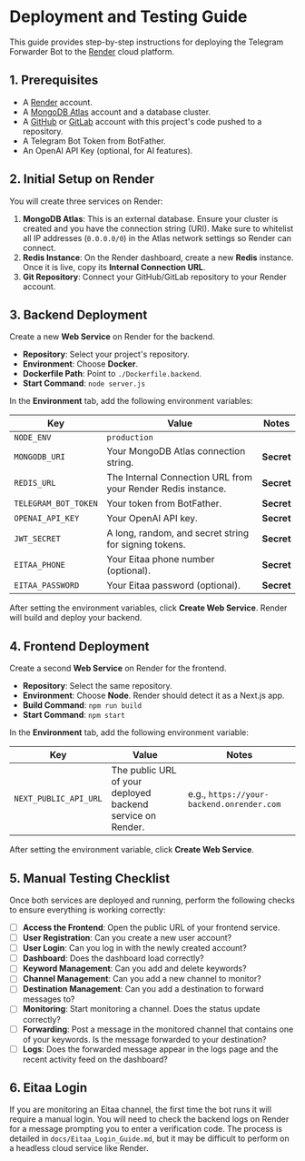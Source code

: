 # Deployment and Testing Guide

This guide provides step-by-step instructions for deploying the Telegram Forwarder Bot to the [Render](https://render.com/) cloud platform.

## 1. Prerequisites

- A [Render](https://render.com/) account.
- A [MongoDB Atlas](https://www.mongodb.com/cloud/atlas) account and a database cluster.
- A [GitHub](https://github.com/) or [GitLab](https://gitlab.com/) account with this project's code pushed to a repository.
- A Telegram Bot Token from BotFather.
- An OpenAI API Key (optional, for AI features).

## 2. Initial Setup on Render

You will create three services on Render:

1.  **MongoDB Atlas**: This is an external database. Ensure your cluster is created and you have the connection string (URI). Make sure to whitelist all IP addresses (`0.0.0.0/0`) in the Atlas network settings so Render can connect.
2.  **Redis Instance**: On the Render dashboard, create a new **Redis** instance. Once it is live, copy its **Internal Connection URL**.
3.  **Git Repository**: Connect your GitHub/GitLab repository to your Render account.

## 3. Backend Deployment

Create a new **Web Service** on Render for the backend.

- **Repository**: Select your project's repository.
- **Environment**: Choose **Docker**.
- **Dockerfile Path**: Point to `./Dockerfile.backend`.
- **Start Command**: `node server.js`

In the **Environment** tab, add the following environment variables:

| Key                  | Value                                                              | Notes                            |
| -------------------- | ------------------------------------------------------------------ | -------------------------------- |
| `NODE_ENV`           | `production`                                                       |                                  |
| `MONGODB_URI`        | Your MongoDB Atlas connection string.                              | **Secret**                       |
| `REDIS_URL`          | The Internal Connection URL from your Render Redis instance.       | **Secret**                       |
| `TELEGRAM_BOT_TOKEN` | Your token from BotFather.                                         | **Secret**                       |
| `OPENAI_API_KEY`     | Your OpenAI API key.                                               | **Secret**                       |
| `JWT_SECRET`         | A long, random, and secret string for signing tokens.              | **Secret**                       |
| `EITAA_PHONE`        | Your Eitaa phone number (optional).                                | **Secret**                       |
| `EITAA_PASSWORD`     | Your Eitaa password (optional).                                    | **Secret**                       |

After setting the environment variables, click **Create Web Service**. Render will build and deploy your backend.

## 4. Frontend Deployment

Create a second **Web Service** on Render for the frontend.

- **Repository**: Select the same repository.
- **Environment**: Choose **Node**. Render should detect it as a Next.js app.
- **Build Command**: `npm run build`
- **Start Command**: `npm start`

In the **Environment** tab, add the following environment variable:

| Key                   | Value                                                     | Notes                               |
| --------------------- | --------------------------------------------------------- | ----------------------------------- |
| `NEXT_PUBLIC_API_URL` | The public URL of your deployed backend service on Render. | e.g., `https://your-backend.onrender.com` |

After setting the environment variable, click **Create Web Service**.

## 5. Manual Testing Checklist

Once both services are deployed and running, perform the following checks to ensure everything is working correctly:

- [ ] **Access the Frontend**: Open the public URL of your frontend service.
- [ ] **User Registration**: Can you create a new user account?
- [ ] **User Login**: Can you log in with the newly created account?
- [ ] **Dashboard**: Does the dashboard load correctly?
- [ ] **Keyword Management**: Can you add and delete keywords?
- [ ] **Channel Management**: Can you add a new channel to monitor?
- [ ] **Destination Management**: Can you add a destination to forward messages to?
- [ ] **Monitoring**: Start monitoring a channel. Does the status update correctly?
- [ ] **Forwarding**: Post a message in the monitored channel that contains one of your keywords. Is the message forwarded to your destination?
- [ ] **Logs**: Does the forwarded message appear in the logs page and the recent activity feed on the dashboard?

## 6. Eitaa Login

If you are monitoring an Eitaa channel, the first time the bot runs it will require a manual login. You will need to check the backend logs on Render for a message prompting you to enter a verification code. The process is detailed in `docs/Eitaa_Login_Guide.md`, but it may be difficult to perform on a headless cloud service like Render.
